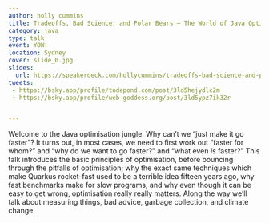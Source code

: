 ```yaml
---
author: holly cummins
title: Tradeoffs, Bad Science, and Polar Bears – The World of Java Optimisation
category: java
type: talk
event: YOW!
location: Sydney
cover: slide_0.jpg
slides:
  url: https://speakerdeck.com/hollycummins/tradeoffs-bad-science-and-polar-bears-the-world-of-java-optimisation-675d2f50-304f-44c1-8a48-888111fac259
tweets:
 - https://bsky.app/profile/todepond.com/post/3ld5hejydlc2m
 - https://bsky.app/profile/web-goddess.org/post/3ld5ypz7ik32r


---
```


Welcome to the Java optimisation jungle. Why can’t we “just make it go faster”? It turns out, in most cases, we need to first work out “faster for whom?” and “why do we want to go faster?” and “what even *is* faster?” This talk introduces the basic principles of optimisation, before bouncing through the pitfalls of optimisation; why the exact same techniques which make Quarkus rocket-fast used to be a terrible idea fifteen years ago, why fast benchmarks make for slow programs, and why even though it can be easy to get wrong, optimisation really really matters. Along the way we’ll talk about measuring things, bad advice, garbage collection, and climate change. 